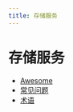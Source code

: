 ```yaml
---
title: 存储服务
---
```


# 存储服务

- [Awesome](./storage-awesome.md)
- [常见问题](./storage-faq.md)
- [术语](./storage-glossary.md)

